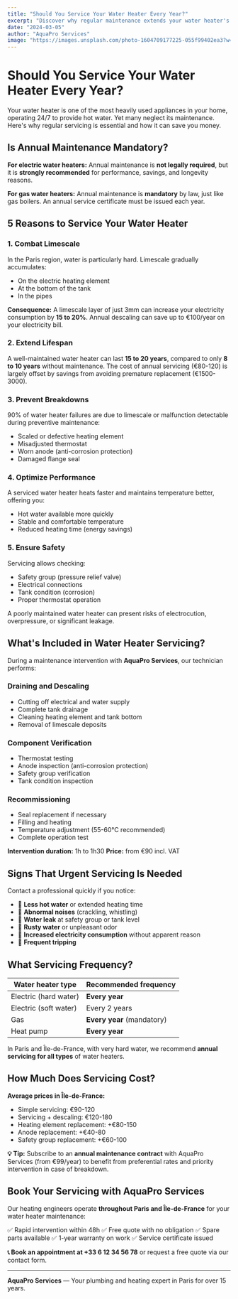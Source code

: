 ```yaml
---
title: "Should You Service Your Water Heater Every Year?"
excerpt: "Discover why regular maintenance extends your water heater's lifespan."
date: "2024-03-05"
author: "AquaPro Services"
image: "https://images.unsplash.com/photo-1604709177225-055f99402ea3?w=1200&q=80"
---
```


# Should You Service Your Water Heater Every Year?

Your water heater is one of the most heavily used appliances in your home, operating 24/7 to provide hot water. Yet many neglect its maintenance. Here's why regular servicing is essential and how it can save you money.

## Is Annual Maintenance Mandatory?

**For electric water heaters:** Annual maintenance is **not legally required**, but it is **strongly recommended** for performance, savings, and longevity reasons.

**For gas water heaters:** Annual maintenance is **mandatory** by law, just like gas boilers. An annual service certificate must be issued each year.

## 5 Reasons to Service Your Water Heater

### 1. Combat Limescale

In the Paris region, water is particularly hard. Limescale gradually accumulates:

- On the electric heating element
- At the bottom of the tank
- In the pipes

**Consequence:** A limescale layer of just 3mm can increase your electricity consumption by **15 to 20%**. Annual descaling can save up to €100/year on your electricity bill.

### 2. Extend Lifespan

A well-maintained water heater can last **15 to 20 years**, compared to only **8 to 10 years** without maintenance. The cost of annual servicing (€80-120) is largely offset by savings from avoiding premature replacement (€1500-3000).

### 3. Prevent Breakdowns

90% of water heater failures are due to limescale or malfunction detectable during preventive maintenance:

- Scaled or defective heating element
- Misadjusted thermostat
- Worn anode (anti-corrosion protection)
- Damaged flange seal

### 4. Optimize Performance

A serviced water heater heats faster and maintains temperature better, offering you:

- Hot water available more quickly
- Stable and comfortable temperature
- Reduced heating time (energy savings)

### 5. Ensure Safety

Servicing allows checking:

- Safety group (pressure relief valve)
- Electrical connections
- Tank condition (corrosion)
- Proper thermostat operation

A poorly maintained water heater can present risks of electrocution, overpressure, or significant leakage.

## What's Included in Water Heater Servicing?

During a maintenance intervention with **AquaPro Services**, our technician performs:

### Draining and Descaling
- Cutting off electrical and water supply
- Complete tank drainage
- Cleaning heating element and tank bottom
- Removal of limescale deposits

### Component Verification
- Thermostat testing
- Anode inspection (anti-corrosion protection)
- Safety group verification
- Tank condition inspection

### Recommissioning
- Seal replacement if necessary
- Filling and heating
- Temperature adjustment (55-60°C recommended)
- Complete operation test

**Intervention duration:** 1h to 1h30
**Price:** from €90 incl. VAT

## Signs That Urgent Servicing Is Needed

Contact a professional quickly if you notice:

- 🔴 **Less hot water** or extended heating time
- 🔴 **Abnormal noises** (crackling, whistling)
- 🔴 **Water leak** at safety group or tank level
- 🔴 **Rusty water** or unpleasant odor
- 🔴 **Increased electricity consumption** without apparent reason
- 🔴 **Frequent tripping**

## What Servicing Frequency?

| Water heater type | Recommended frequency |
|-------------------|----------------------|
| Electric (hard water) | **Every year** |
| Electric (soft water) | Every 2 years |
| Gas | **Every year** (mandatory) |
| Heat pump | **Every year** |

In Paris and Île-de-France, with very hard water, we recommend **annual servicing for all types** of water heaters.

## How Much Does Servicing Cost?

**Average prices in Île-de-France:**

- Simple servicing: €90-120
- Servicing + descaling: €120-180
- Heating element replacement: +€80-150
- Anode replacement: +€40-80
- Safety group replacement: +€60-100

**💡 Tip:** Subscribe to an **annual maintenance contract** with AquaPro Services (from €99/year) to benefit from preferential rates and priority intervention in case of breakdown.

## Book Your Servicing with AquaPro Services

Our heating engineers operate **throughout Paris and Île-de-France** for your water heater maintenance:

✅ Rapid intervention within 48h
✅ Free quote with no obligation
✅ Spare parts available
✅ 1-year warranty on work
✅ Service certificate issued

**📞 Book an appointment at +33 6 12 34 56 78** or request a free quote via our contact form.

---

**AquaPro Services** — Your plumbing and heating expert in Paris for over 15 years.
